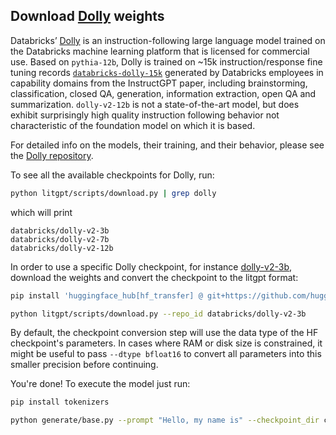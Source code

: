 ## Download [Dolly](https://github.com/databrickslabs/dolly) weights

Databricks’ [Dolly](https://huggingface.co/databricks/dolly-v2-12b) is an instruction-following large language model trained on the Databricks machine learning platform
that is licensed for commercial use. Based on `pythia-12b`, Dolly is trained on ~15k instruction/response fine tuning records
[`databricks-dolly-15k`](https://huggingface.co/datasets/databricks/databricks-dolly-15k) generated
by Databricks employees in capability domains from the InstructGPT paper, including brainstorming, classification, closed QA, generation,
information extraction, open QA and summarization. `dolly-v2-12b` is not a state-of-the-art model, but does exhibit surprisingly
high quality instruction following behavior not characteristic of the foundation model on which it is based.

For detailed info on the models, their training, and their behavior, please see the [Dolly repository](https://github.com/databrickslabs/dolly).

To see all the available checkpoints for Dolly, run:

```bash
python litgpt/scripts/download.py | grep dolly
```

which will print

```text
databricks/dolly-v2-3b
databricks/dolly-v2-7b
databricks/dolly-v2-12b
```

In order to use a specific Dolly checkpoint, for instance [dolly-v2-3b](https://huggingface.co/databricks/dolly-v2-3b), download the weights and convert the checkpoint to the litgpt format:

```bash
pip install 'huggingface_hub[hf_transfer] @ git+https://github.com/huggingface/huggingface_hub'

python litgpt/scripts/download.py --repo_id databricks/dolly-v2-3b
```

By default, the checkpoint conversion step will use the data type of the HF checkpoint's parameters. In cases where RAM
or disk size is constrained, it might be useful to pass `--dtype bfloat16` to convert all parameters into this smaller precision before continuing.

You're done! To execute the model just run:

```bash
pip install tokenizers

python generate/base.py --prompt "Hello, my name is" --checkpoint_dir checkpoints/databricks/dolly-v2-3b
```
